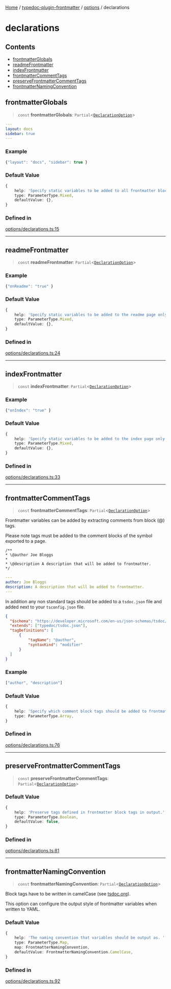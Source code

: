 [Home](../../../../README.md) / [typedoc-plugin-frontmatter](../../../README.md) / [options](../../README.md) / declarations

# declarations

## Contents

* [frontmatterGlobals](#frontmatterglobals)
* [readmeFrontmatter](#readmefrontmatter)
* [indexFrontmatter](#indexfrontmatter)
* [frontmatterCommentTags](#frontmattercommenttags)
* [preserveFrontmatterCommentTags](#preservefrontmattercommenttags)
* [frontmatterNamingConvention](#frontmatternamingconvention)

## frontmatterGlobals

> `const` **frontmatterGlobals**: `Partial`\<[`DeclarationOption`](https://typedoc.org/api/types/Configuration.DeclarationOption.html)>

```yaml filename="YAML"
---
layout: docs
sidebar: true
---
```

### Example

```ts
{"layout": "docs", "sidebar": true }
```

### Default Value

```ts
{
    help: 'Specify static variables to be added to all frontmatter blocks.',
    type: ParameterType.Mixed,
    defaultValue: {},
}
```

### Defined in

[options/declarations.ts:15](https://github.com/typedoc2md/typedoc-plugin-markdown/blob/main/packages/typedoc-plugin-frontmatter/src/options/declarations.ts#L15)

***

## readmeFrontmatter

> `const` **readmeFrontmatter**: `Partial`\<[`DeclarationOption`](https://typedoc.org/api/types/Configuration.DeclarationOption.html)>

### Example

```ts
{"onReadme": "true" }
```

### Default Value

```ts
{
    help: 'Specify static variables to be added to the readme page only.',
    type: ParameterType.Mixed,
    defaultValue: {},
}
```

### Defined in

[options/declarations.ts:24](https://github.com/typedoc2md/typedoc-plugin-markdown/blob/main/packages/typedoc-plugin-frontmatter/src/options/declarations.ts#L24)

***

## indexFrontmatter

> `const` **indexFrontmatter**: `Partial`\<[`DeclarationOption`](https://typedoc.org/api/types/Configuration.DeclarationOption.html)>

### Example

```ts
{"onIndex": "true" }
```

### Default Value

```ts
{
    help: 'Specify static variables to be added to the index page only.',
    type: ParameterType.Mixed,
    defaultValue: {},
}
```

### Defined in

[options/declarations.ts:33](https://github.com/typedoc2md/typedoc-plugin-markdown/blob/main/packages/typedoc-plugin-frontmatter/src/options/declarations.ts#L33)

***

## frontmatterCommentTags

> `const` **frontmatterCommentTags**: `Partial`\<[`DeclarationOption`](https://typedoc.org/api/types/Configuration.DeclarationOption.html)>

Frontmatter variables can be added by extracting comments from block (@) tags.

Please note tags must be added to the comment blocks of the symbol exported to a page.

```ansi filename="Block Tags (someModule.ts)"
/**
* \@author Joe Bloggs
*
* \@description A description that will be added to frontmatter.
*/
```

```yaml filename="YAML (someModule.md)"
---
author: Joe Bloggs
description: A description that will be added to frontmatter.
---
```

In addition any non standard tags should be added to a `tsdoc.json` file and added next to your `tsconfig.json` file.

```json filename="tsdoc.json"
{
  "$schema": "https://developer.microsoft.com/en-us/json-schemas/tsdoc/v0/tsdoc.schema.json",
  "extends": ["typedoc/tsdoc.json"],
  "tagDefinitions": [
      {
          "tagName": "@author",
          "syntaxKind": "modifier"
      }
  ]
}
```

### Example

```ts
["author", "description"]
```

### Default Value

```ts
{
    help: 'Specify which comment block tags should be added to frontmatter.',
    type: ParameterType.Array,
}
```

### Defined in

[options/declarations.ts:76](https://github.com/typedoc2md/typedoc-plugin-markdown/blob/main/packages/typedoc-plugin-frontmatter/src/options/declarations.ts#L76)

***

## preserveFrontmatterCommentTags

> `const` **preserveFrontmatterCommentTags**: `Partial`\<[`DeclarationOption`](https://typedoc.org/api/types/Configuration.DeclarationOption.html)>

### Default Value

```ts
{
    help: 'Preserve tags defined in frontmatter block tags in output.',
    type: ParameterType.Boolean,
    defaultValue: false,
}
```

### Defined in

[options/declarations.ts:81](https://github.com/typedoc2md/typedoc-plugin-markdown/blob/main/packages/typedoc-plugin-frontmatter/src/options/declarations.ts#L81)

***

## frontmatterNamingConvention

> `const` **frontmatterNamingConvention**: `Partial`\<[`DeclarationOption`](https://typedoc.org/api/types/Configuration.DeclarationOption.html)>

Block tags have to be written in camelCase (see [tsdoc.org](https://tsdoc.org/pages/spec/tag_kinds)).

This option can configure the output style of frontmatter variables when written to YAML.

### Default Value

```ts
{
    help: 'The naming convention that variables should be output as. ',
    type: ParameterType.Map,
    map: FrontmatterNamingConvention,
    defaultValue: FrontmatterNamingConvention.CamelCase,
}
```

### Defined in

[options/declarations.ts:92](https://github.com/typedoc2md/typedoc-plugin-markdown/blob/main/packages/typedoc-plugin-frontmatter/src/options/declarations.ts#L92)
